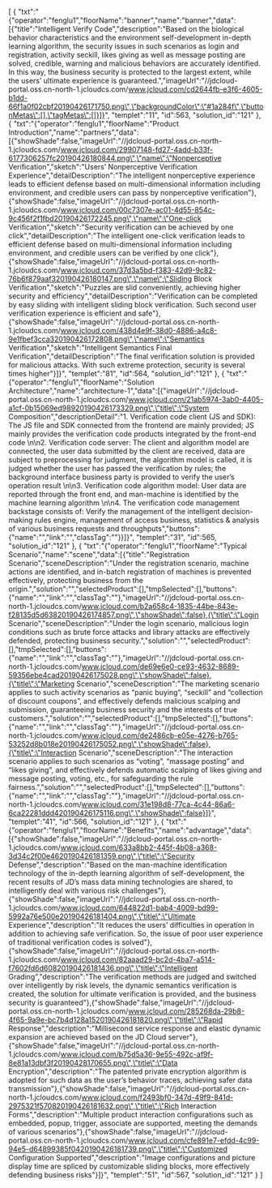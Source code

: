 [
	{
		"txt":"{\"operator\":\"fenglu1\",\"floorName\":\"banner\",\"name\":\"banner\",\"data\":[{\"title\":\"Intelligent Verify Code\",\"description\":\"Based on the biological behavior characteristics and the environment self-development in-depth learning algorithm, the security issues in such scenarios as login and registration, activity seckill, likes giving as well as message posting are solved, credible, warning and malicious behaviors are accurately identified. In this way, the business security is protected to the largest extent, while the users’ ultimate experience is guaranteed.\",\"imageUrl\":\"//jdcloud-portal.oss.cn-north-1.jcloudcs.com/www.jcloud.com/cd2644fb-e3f6-4605-b1dd-66f1a0f02cbf20190426171750.png\",\"backgroundColor\":\"#1a284f\",\"buttonMetas\":[],\"tagMetas\":[]}]}",
		"templet":"11",
		"id":563,
		"solution_id":"121"
	},
	{
		"txt":"{\"operator\":\"fenglu1\",\"floorName\":\"Product Introduction\",\"name\":\"partners\",\"data\":[{\"showShade\":false,\"imageUrl\":\"//jdcloud-portal.oss.cn-north-1.jcloudcs.com/www.jcloud.com/29907148-fd27-4add-b33f-6177306257fc20190426180844.png\",\"name\":\"Nonperceptive Verification\",\"sketch\":\"Users’ Nonperceptive Verification Experience\",\"detailDescription\":\"The intelligent nonperceptive experience leads to efficient defense based on multi-dimensional information including environment, and credible users can pass by nonperceptive verification\"},{\"showShade\":false,\"imageUrl\":\"//jdcloud-portal.oss.cn-north-1.jcloudcs.com/www.jcloud.com/00c7307e-ac01-4d55-854c-9c456f2f1fbd20190426172245.png\",\"name\":\"One-click Verification\",\"sketch\":\"Security verification can be achieved by one click\",\"detailDescription\":\"The intelligent one-click verification leads to efficient defense based on multi-dimensional information including environment, and credible users can be verified by one click\"},{\"showShade\":false,\"imageUrl\":\"//jdcloud-portal.oss.cn-north-1.jcloudcs.com/www.jcloud.com/37d3a5bd-f383-42d9-9c82-76b6f879aaf320190426180147.png\",\"name\":\"Sliding Block Verification\",\"sketch\":\"Puzzles are slid conveniently, achieving higher security and efficiency\",\"detailDescription\":\"Verification can be completed by easy sliding with intelligent sliding block verification. Such second user verification experience is efficient and safe\"},{\"showShade\":false,\"imageUrl\":\"//jdcloud-portal.oss.cn-north-1.jcloudcs.com/www.jcloud.com/438d4e9f-38d0-4886-a4c8-9e1fbef3cca320190426172808.png\",\"name\":\"Semantics Verification\",\"sketch\":\"Intelligent Semantics Final Verification\",\"detailDescription\":\"The final verification solution is provided for malicious attacks. With such extreme protection, security is several times higher\"}]}",
		"templet":"81",
		"id":564,
		"solution_id":"121"
	},
	{
		"txt":"{\"operator\":\"fenglu1\",\"floorName\":\"Solution Architecture\",\"name\":\"architecture-1\",\"data\":[{\"imageUrl\":\"//jdcloud-portal.oss.cn-north-1.jcloudcs.com/www.jcloud.com/21ab5974-3ab0-4405-a1cf-0b15069ed98920190426173329.png\",\"title\":\"System Composition\",\"descriptionDetail\":\"1. Verification code client (JS and SDK): The JS file and SDK connected from the frontend are mainly provided; JS mainly provides the verification code products integrated by the front-end code         \n\n2. Verification code server: The client and algorithm model are connected, the user data submitted by the client are received, data are subject to preprocessing for judgment, the algorithm model is called, it is judged whether the user has passed the verification by rules; the background interface business party is provided to verify the user’s operation result \n\n3. Verification code algorithm model: User data are reported through the front end, and man-machine is identified by the machine learning algorithm \n\n4. The verification code management backstage consists of: Verify the management of the intelligent decision-making rules engine, management of access business, statistics & analysis of various business requests and throughputs\",\"buttons\":{\"name\":\"\",\"link\":\"\",\"classTag\":\"\"}}]}",
		"templet":"31",
		"id":565,
		"solution_id":"121"
	},
	{
		"txt":"{\"operator\":\"fenglu1\",\"floorName\":\"Typical Scenario\",\"name\":\"scene\",\"data\":[{\"title\":\"Registration Scenario\",\"sceneDescription\":\"Under the registration scenario, machine actions are identified, and in-batch registration of machines is prevented effectively, protecting business from the origin.\",\"solution\":\"\",\"selectedProduct\":[],\"tmpSelected\":[],\"buttons\":{\"name\":\"\",\"link\":\"\",\"classTag\":\"\"},\"imageUrl\":\"//jdcloud-portal.oss.cn-north-1.jcloudcs.com/www.jcloud.com/b2a658c4-1835-44be-843e-f28135d5d63820190426174857.png\",\"showShade\":false},{\"title\":\"Login Scenario\",\"sceneDescription\":\"Under the login scenario, malicious login conditions such as brute force attacks and library attacks are effectively defended, protecting business security.\",\"solution\":\"\",\"selectedProduct\":[],\"tmpSelected\":[],\"buttons\":{\"name\":\"\",\"link\":\"\",\"classTag\":\"\"},\"imageUrl\":\"//jdcloud-portal.oss.cn-north-1.jcloudcs.com/www.jcloud.com/de69e6e0-ce93-4632-8689-59356ebe4cad20190426175028.png\",\"showShade\":false},{\"title\":\"Marketing Scenario\",\"sceneDescription\":\"The marketing scenario applies to such activity scenarios as “panic buying”, “seckill” and “collection of discount coupons”, and effectively defends malicious scalping and submission, guaranteeing business security and the interests of true customers.\",\"solution\":\"\",\"selectedProduct\":[],\"tmpSelected\":[],\"buttons\":{\"name\":\"\",\"link\":\"\",\"classTag\":\"\"},\"imageUrl\":\"//jdcloud-portal.oss.cn-north-1.jcloudcs.com/www.jcloud.com/de2486cb-e05e-4276-b765-53252d8b018e20190426175052.png\",\"showShade\":false},{\"title\":\"Interaction Scenario\",\"sceneDescription\":\"The interaction scenario applies to such scenarios as “voting”, “massage posting” and “likes giving”, and effectively defends automatic scalping of likes giving and message posting, voting, etc., for safeguarding the rule fairness.\",\"solution\":\"\",\"selectedProduct\":[],\"tmpSelected\":[],\"buttons\":{\"name\":\"\",\"link\":\"\",\"classTag\":\"\"},\"imageUrl\":\"//jdcloud-portal.oss.cn-north-1.jcloudcs.com/www.jcloud.com/31e198d8-77ca-4c44-86a6-6ca22281ddd420190426175116.png\",\"showShade\":false}]}",
		"templet":"41",
		"id":566,
		"solution_id":"121"
	},
	{
		"txt":"{\"operator\":\"fenglu1\",\"floorName\":\"Benefits\",\"name\":\"advantage\",\"data\":[{\"showShade\":false,\"imageUrl\":\"//jdcloud-portal.oss.cn-north-1.jcloudcs.com/www.jcloud.com/633a8bb2-445f-4b08-a368-3d34c2f00e4620190426181359.png\",\"title\":\"Security Defense\",\"description\":\"Based on the man-machine identification technology of the in-depth learning algorithm of self-development, the recent results of JD’s mass data mining technologies are shared, to intelligently deal with various risk challenges\"},{\"showShade\":false,\"imageUrl\":\"//jdcloud-portal.oss.cn-north-1.jcloudcs.com/www.jcloud.com/644822d1-bab4-4009-bd99-5992a76e500e20190426181404.png\",\"title\":\"Ultimate Experience\",\"description\":\"It reduces the users’ difficulties in operation in addition to achieving safe verification. So, the issue of poor user experience of traditional verification codes is solved\"},{\"showShade\":false,\"imageUrl\":\"//jdcloud-portal.oss.cn-north-1.jcloudcs.com/www.jcloud.com/82aaad29-bc2d-4ba7-a514-f7602fd6d60820190426181436.png\",\"title\":\"Intelligent Grading\",\"description\":\"The verification methods are judged and switched over intelligently by risk levels, the dynamic semantics verification is created, the solution for ultimate verification is provided, and the business security is guaranteed\"},{\"showShade\":false,\"imageUrl\":\"//jdcloud-portal.oss.cn-north-1.jcloudcs.com/www.jcloud.com/285268da-29b8-4f65-9a9e-bc7b4d128a1520190426181820.png\",\"title\":\"Rapid Response\",\"description\":\"Millisecond service response and elastic dynamic expansion are achieved based on the JD Cloud server\"},{\"showShade\":false,\"imageUrl\":\"//jdcloud-portal.oss.cn-north-1.jcloudcs.com/www.jcloud.com/b75d5a36-9e55-492c-af9f-8e81a13dbf3f20190428170655.png\",\"title\":\"Data Encryption\",\"description\":\"The patented private encryption algorithm is adopted for such data as the user’s behavior traces, achieving safer data transmission\"},{\"showShade\":false,\"imageUrl\":\"//jdcloud-portal.oss.cn-north-1.jcloudcs.com/www.jcloud.com/f2493bf0-347d-49f9-841d-2975321f570820190426181632.png\",\"title\":\"Rich Interaction Forms\",\"description\":\"Multiple product interaction configurations such as embedded, popup, trigger, associate are supported, meeting the demands of various scenarios\"},{\"showShade\":false,\"imageUrl\":\"//jdcloud-portal.oss.cn-north-1.jcloudcs.com/www.jcloud.com/cfe891e7-efdd-4c99-94e5-d64899385f0420190426181739.png\",\"title\":\"Customized Configuration Supported\",\"description\":\"Image configurations and picture display time are spliced by customizable sliding blocks, more effectively defending business risks\"}]}",
		"templet":"51",
		"id":567,
		"solution_id":"121"
	}
]